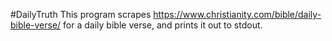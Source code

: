 #DailyTruth 
This program scrapes https://www.christianity.com/bible/daily-bible-verse/ for a daily bible verse, and prints it out to stdout.
